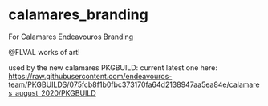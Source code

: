 # calamares_branding

For Calamares Endeavouros Branding

@FLVAL works of art!

used by the new calamares PKGBUILD:
current latest one here:
https://raw.githubusercontent.com/endeavouros-team/PKGBUILDS/075fcb8f1b0fbc373170fa64d2138947aa5ea84e/calamares_august_2020/PKGBUILD
